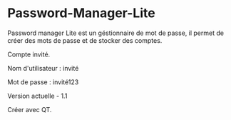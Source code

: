 # Password-Manager-Lite
Password manager Lite est un géstionnaire de mot de passe, il permet de créer des mots de passe et de stocker des comptes.

Compte invité.

Nom d'utilisateur : invité

Mot de passe : invité123

Version actuelle - 1.1

Créer avec QT.
